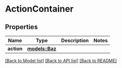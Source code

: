 # ActionContainer

## Properties

Name | Type | Description | Notes
------------ | ------------- | ------------- | -------------
**action** | [**models::Baz**](Baz.md) |  | 

[[Back to Model list]](../README.md#documentation-for-models) [[Back to API list]](../README.md#documentation-for-api-endpoints) [[Back to README]](../README.md)


